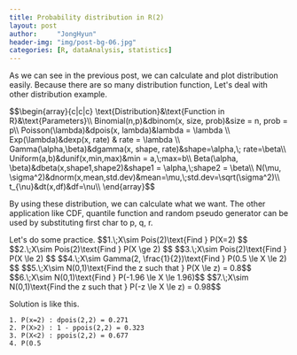 ```yaml
---
title: Probability distribution in R(2)
layout: post
author:     "JongHyun"
header-img: "img/post-bg-06.jpg"
categories: [R, dataAnalysis, statistics]
---
```

<p>
	As we can see in the previous <a href="/r/dataanalysis/statistics/2017/09/12/probability-distribution-in-r1/"></a>post, we can calculate and plot distribution easily. Because there are so many distribution function, Let's deal with other distribution example. 
</p>
$$\begin{array}{c|c|c}
\text{Distribution}&\text{Function in R}&\text{Parameters}\\
Binomial(n,p)&dbinom(x, size, prob)&size = n, prob = p\\
Poisson(\lambda)&dpois(x, lambda)&lambda = \lambda \\
Exp(\lambda)&dexp(x, rate) & rate = \lambda \\
Gamma(\alpha,\beta)&dgamma(x, shape, rate)&shape=\alpha,\; rate=\beta\\
Uniform(a,b)&dunif(x,min,max)&min = a,\;max=b\\
Beta(\alpha, \beta)&dbeta(x,shape1,shape2)&shape1 = \alpha,\;shape2 = \beta\\
N(\mu, \sigma^2)&dnorm(x,mean,std.dev)&mean=\mu,\;std.dev=\sqrt(\sigma^2)\\
t_{\nu}&dt(x,df)&df=\nu\\
\end{array}$$
<p>
	By using these distribution, we can calculate what we want. The other application like CDF, quantile function and random pseudo generator can be used by substituting first char to p, q, r.
</p>
<p>
	Let's do some practice. 
	$$1.\;X\sim Pois(2)\text{Find } P(X=2) $$
	$$2.\;X\sim Pois(2)\text{Find } P(X \ge 2) $$
	$$3.\;X\sim Pois(2)\text{Find } P(X \le 2) $$
	$$4.\;X\sim Gamma(2, \frac{1}{2})\text{Find } P(0.5 \le X \le 2) $$
	$$5.\;X\sim N(0,1)\text{Find the z such that } P(X \le z) = 0.8$$
	$$6.\;X\sim N(0,1)\text{Find } P(-1.96 \le X \le 1.96)$$
	$$7.\;X\sim N(0,1)\text{Find the z such that } P(-z \le X \le z) = 0.98$$
</p>
<p>
	Solution is like this.
	<pre class="language-R line-numbers"><code>1. P(x=2) : dpois(2,2) = 0.271
2. P(X>2) : 1 - ppois(2,2) = 0.323
3. P(X<2) : ppois(2,2) = 0.677
4. P(0.5<X<2) : pgamma(2,2,1/2) - pgamma(0.5,2,1/2) = 0.238
5. P(X<z) = 0.8 : qnorm(.8, 0, 1) = 0.842
6. P(-1.96 < X < 1.96) : pnorm(1.96, 0, 1) - pnorm(-1.96, 0, 1) = 0.950
7. P(-z < X < z) = 0.98 : qnorm(0.99, 0, 1) = 2.32 # Due to its symmetry
	</code></pre>
</p>